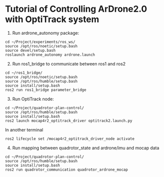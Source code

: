 # Tutorial of Controlling ArDrone2.0 with OptiTrack system 

1. Run ardrone_autonomy package:
```
cd ~/Project/experiments/ros_ws/ 
source /opt/ros/noetic/setup.bash 
source devel/setup.bash 
roslaunch ardrone_autonomy ardrone.launch
```

2. Run ros1_bridge to communicate between ros1 and ros2 

```
cd ~/ros1_bridge/
source /opt/ros/noetic/setup.bash
source /opt/ros/humble/setup.bash 
source install/setup.bash 
ros2 run ros1_bridge parameter_bridge
```

3. Run OptiTrack node: 

```
cd ~/Project/quadrotor-plan-control/ 
source /opt/ros/humble/setup.bash 
source install/setup.bash 
ros2 launch mocap4r2_optitrack_driver optitrack2.launch.py
```

In another terminal 
```
ros2 lifecycle set /mocap4r2_optitrack_driver_node activate
```

4. Run mapping between quadrotor_state and ardrone/imu and mocap data 

```
cd ~/Project/quadrotor-plan-control/ 
source /opt/ros/humble/setup.bash 
source install/setup.bash 
ros2 run quadrotor_communication quadrotor_ardrone_mocap
```
